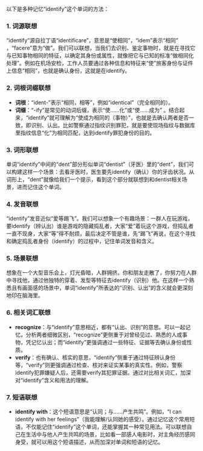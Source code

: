 以下是多种记忆“identify”这个单词的方法： 

### 1. 词源联想
“identify”源自拉丁语“identificare”，意思是“使相同”，“idem”表示“相同” ，“facere”意为“做”。我们可以联想，当我们去识别、鉴定事物时，就是在寻找它与已知事物相同的特征，以确定其身份或属性，就像把它与已知的标准“做相同化处理”。例如在机场安检，工作人员要通过各种信息和特征来“使”旅客身份与证件上信息“相同”，也就是确认身份，这就是在identify。 

### 2. 词根词缀联想 
 - **词根**：“ident-”表示“相同，相等”，例如“identical”（完全相同的）。 
 - **词缀**：“-ify”是常见的动词后缀，表示“使……化”或“使……成为” 。结合起来，“identify”就可理解为“使成为相同的（事物）”，也就是去确认两者是否一致，即识别、认出。比如警察通过指纹识别罪犯，就是要使现场指纹与数据库里指纹信息“化”为相同匹配，达到identify罪犯身份的目的。 

### 3. 词形联想 
单词“identify”中间的“dent”部分形似单词“dentist”（牙医）里的“dent”，我们可以构建这样一个场景：去看牙医时，医生要先identify（确认）你的牙齿状况。从词形上，“dent”就像给我们一个提示，看到这个部分就联想到和dentist相关场景，进而记住这个单词。 

### 4. 发音联想 
“identify”发音近似“爱等踢飞”。我们可以想象一个有趣场景：一群人在玩游戏，要identify（辨认出）谁是游戏的隐藏捣乱者，大家“爱”着玩这个游戏，但捣乱者一直不现身，大家“等”得不耐烦，最后决定不管是谁，先“踢飞”再说，在这个寻找和确定捣乱者身份（identify）的过程中，记住单词发音和含义。 

### 5. 场景联想 
想象在一个大型音乐会上，灯光昏暗，人群拥挤。你和朋友走散了，你努力在人群中寻找他，通过他独特的穿着、发型等特征去identify（识别）他。在这样一个熟悉且有画面感的场景中，单词“identify”所表达的“识别、认出”的含义就会更深刻地印在脑海里。 

### 6. 相关词汇联想 
 - **recognize**：与“identify”意思相近，都有“认出、识别”的意思。可以一起记忆，分析两者细微区别，“recognize”更侧重于对曾经见过、熟悉的人或事物，凭记忆认出；而“identify”更强调通过一些特征、证据等去确认身份或性质。 
 - **verify**：也有确认、核实的意思，“identify”侧重于通过特征辨认身份等，“verify”则更强调通过检查、核对来证实某事的真实性。例如，警察identify犯罪嫌疑人后，还需要verify其犯罪证据。通过对比相关词汇，加深对“identify”含义和用法的理解。 

### 7. 短语联想 
 - **identify with**：这个短语意思是“认同；与……产生共鸣”。例如，“I can identify with her feelings”（我能理解/认同她的感受）。通过记忆这个常用短语，不仅能记住“identify”这个单词，还能掌握其一种常见用法。可以联想自己在生活中与他人产生共鸣的场景，比如看一部感人电影时，对主角经历感同身受，就可以用这个短语描述，从而加深对单词和短语的记忆。 